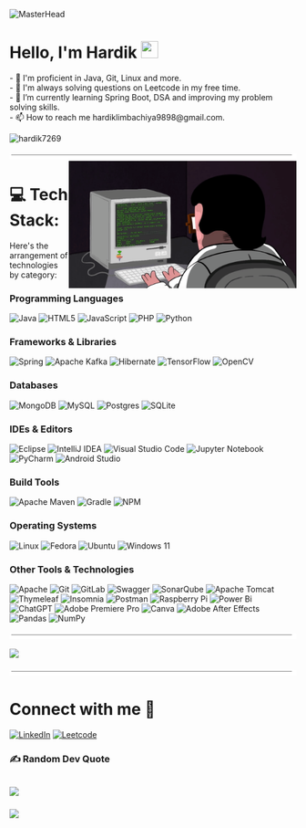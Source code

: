 ![MasterHead](https://cdna.artstation.com/p/assets/images/images/021/720/920/original/pixel-jeff-mario.gif?1572709433)

<h1 align="left">Hello, I'm Hardik <img src="https://raw.githubusercontent.com/MartinHeinz/MartinHeinz/master/wave.gif" height="30" width="30"/></h1> 
- 👀 I'm proficient in Java, Git, Linux and more.<br>- 🚀 I'm always solving questions on Leetcode in my free time.<br>- 🌱 I’m currently learning Spring Boot, DSA and improving my problem solving skills.<br>- 📫 How to reach me hardiklimbachiya9898@gmail.com.
<br>
<p align="left"> <img src="https://komarev.com/ghpvc/?username=hardik7269&label=Profile%20views&color=0e75b6&style=flat" alt="hardik7269" /> </p>
<img src="https://github.com/KKhushhalR2405/Bio/blob/master/border.gif" width="1100px" height="10px"></h2>
<img align="right" alt="Coding" width="400" src="https://raw.githubusercontent.com/codingknite/codingknite/main/programming.gif"/>

# 💻 Tech Stack:
Here's the arrangement of technologies by category:

### Programming Languages
![Java](https://img.shields.io/badge/java-%23ED8B00.svg?style=for-the-badge&logo=openjdk&logoColor=white) ![HTML5](https://img.shields.io/badge/html5-%23E34F26.svg?style=for-the-badge&logo=html5&logoColor=white) ![JavaScript](https://img.shields.io/badge/javascript-%23323330.svg?style=for-the-badge&logo=javascript&logoColor=%23F7DF1E) ![PHP](https://img.shields.io/badge/php-%23777BB4.svg?style=for-the-badge&logo=php&logoColor=white) ![Python](https://img.shields.io/badge/python-3670A0?style=for-the-badge&logo=python&logoColor=ffdd54)

### Frameworks & Libraries
 ![Spring](https://img.shields.io/badge/spring-%236DB33F.svg?style=for-the-badge&logo=spring&logoColor=white) ![Apache Kafka](https://img.shields.io/badge/Apache%20Kafka-000?style=for-the-badge&logo=apachekafka) ![Hibernate](https://img.shields.io/badge/Hibernate-59666C?style=for-the-badge&logo=Hibernate&logoColor=white) ![TensorFlow](https://img.shields.io/badge/TensorFlow-%23FF6F00.svg?style=for-the-badge&logo=TensorFlow&logoColor=white) ![OpenCV](https://img.shields.io/badge/opencv-%23white.svg?style=for-the-badge&logo=opencv&logoColor=white) 
 ### Databases 
 ![MongoDB](https://img.shields.io/badge/MongoDB-%234ea94b.svg?style=for-the-badge&logo=mongodb&logoColor=white) ![MySQL](https://img.shields.io/badge/mysql-%2300000f.svg?style=for-the-badge&logo=mysql&logoColor=white) ![Postgres](https://img.shields.io/badge/postgres-%23316192.svg?style=for-the-badge&logo=postgresql&logoColor=white) ![SQLite](https://img.shields.io/badge/sqlite-%2307405e.svg?style=for-the-badge&logo=sqlite&logoColor=white)

### IDEs & Editors
 ![Eclipse](https://img.shields.io/badge/Eclipse-FE7A16.svg?style=for-the-badge&logo=Eclipse&logoColor=white) ![IntelliJ IDEA](https://img.shields.io/badge/IntelliJIDEA-000000.svg?style=for-the-badge&logo=intellij-idea&logoColor=white) ![Visual Studio Code](https://img.shields.io/badge/Visual%20Studio%20Code-0078d7.svg?style=for-the-badge&logo=visual-studio-code&logoColor=white) ![Jupyter Notebook](https://img.shields.io/badge/jupyter-%23FA0F00.svg?style=for-the-badge&logo=jupyter&logoColor=white) ![PyCharm](https://img.shields.io/badge/pycharm-143?style=for-the-badge&logo=pycharm&logoColor=black&color=black&labelColor=green) ![Android Studio](https://img.shields.io/badge/android%20studio-346ac1?style=for-the-badge&logo=android%20studio&logoColor=white) 

### Build Tools
 ![Apache Maven](https://img.shields.io/badge/Apache%20Maven-C71A36?style=for-the-badge&logo=Apache%20Maven&logoColor=white) ![Gradle](https://img.shields.io/badge/Gradle-02303A.svg?style=for-the-badge&logo=Gradle&logoColor=white) 	![NPM](https://img.shields.io/badge/NPM-%23CB3837.svg?style=for-the-badge&logo=npm&logoColor=white)

### Operating Systems
 ![Linux](https://img.shields.io/badge/Linux-FCC624?style=for-the-badge&logo=linux&logoColor=black) ![Fedora](https://img.shields.io/badge/Fedora-294172?style=for-the-badge&logo=fedora&logoColor=white) ![Ubuntu](https://img.shields.io/badge/Ubuntu-E95420?style=for-the-badge&logo=ubuntu&logoColor=white) ![Windows 11](https://img.shields.io/badge/Windows%2011-%230079d5.svg?style=for-the-badge&logo=Windows%2011&logoColor=white)

### Other Tools & Technologies
 ![Apache](https://img.shields.io/badge/apache-%23D42029.svg?style=for-the-badge&logo=apache&logoColor=white) ![Git](https://img.shields.io/badge/git-%23F05033.svg?style=for-the-badge&logo=git&logoColor=white) ![GitLab](https://img.shields.io/badge/gitlab-%23181717.svg?style=for-the-badge&logo=gitlab&logoColor=white) ![Swagger](https://img.shields.io/badge/-Swagger-%23Clojure?style=for-the-badge&logo=swagger&logoColor=white) ![SonarQube](https://img.shields.io/badge/SonarQube-black?style=for-the-badge&logo=sonarqube&logoColor=4E9BCD) ![Apache Tomcat](https://img.shields.io/badge/apache%20tomcat-%23F8DC75.svg?style=for-the-badge&logo=apache-tomcat&logoColor=black) ![Thymeleaf](https://img.shields.io/badge/Thymeleaf-%23005C0F.svg?style=for-the-badge&logo=Thymeleaf&logoColor=white)
 ![Insomnia](https://img.shields.io/badge/Insomnia-black?style=for-the-badge&logo=insomnia&logoColor=5849BE) ![Postman](https://img.shields.io/badge/Postman-FF6C37?style=for-the-badge&logo=postman&logoColor=white) ![Raspberry Pi](https://img.shields.io/badge/-RaspberryPi-C51A4A?style=for-the-badge&logo=Raspberry-Pi)  ![Power Bi](https://img.shields.io/badge/power_bi-F2C811?style=for-the-badge&logo=powerbi&logoColor=black) ![ChatGPT](https://img.shields.io/badge/chatGPT-74aa9c?style=for-the-badge&logo=openai&logoColor=white) ![Adobe Premiere Pro](https://img.shields.io/badge/Adobe%20Premiere%20Pro-9999FF.svg?style=for-the-badge&logo=Adobe%20Premiere%20Pro&logoColor=white) ![Canva](https://img.shields.io/badge/Canva-%2300C4CC.svg?style=for-the-badge&logo=Canva&logoColor=white) ![Adobe After Effects](https://img.shields.io/badge/Adobe%20After%20Effects-9999FF.svg?style=for-the-badge&logo=Adobe%20After%20Effects&logoColor=white) ![Pandas](https://img.shields.io/badge/pandas-%23150458.svg?style=for-the-badge&logo=pandas&logoColor=white) ![NumPy](https://img.shields.io/badge/numpy-%23013243.svg?style=for-the-badge&logo=numpy&logoColor=white) 


<img src="https://github.com/KKhushhalR2405/Bio/blob/master/border.gif" width="1100px" height="10px"></h2>

![](https://github-readme-stats.vercel.app/api/top-langs/?username=Hardik7269&theme=dark&hide_border=false&include_all_commits=true&count_private=true&layout=compact)

<img src="https://github.com/KKhushhalR2405/Bio/blob/master/border.gif" width="1100px" height="10px"></h2>

# Connect with me 🤝
[![LinkedIn](https://img.shields.io/badge/LinkedIn-0077B5?style=for-the-badge&logo=linkedin&logoColor=white)](https://linkedin.com/in/hardik-limbachiya) 
[![Leetcode](https://img.shields.io/badge/-LeetCode-FFA116?style=for-the-badge&logo=LeetCode&logoColor=black)](https://leetcode.com/Hardik_002/) 


### ✍️ Random Dev Quote
![](https://quotes-github-readme.vercel.app/api?type=horizontal&theme=dark)
---
[![](https://visitcount.itsvg.in/api?id=Hardik7269&icon=0&color=0)](https://visitcount.itsvg.in)

<!-- Proudly created with GPRM ( https://gprm.itsvg.in ) -->

